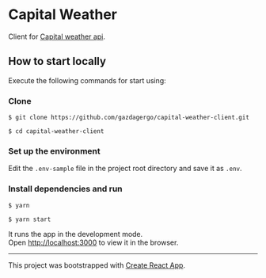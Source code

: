 # Capital Weather

Client for [Capital weather api](https://github.com/gazdagergo/capital-weather-api).

## How to start locally

Execute the following commands for start using:

### Clone
`$ git clone https://github.com/gazdagergo/capital-weather-client.git`

`$ cd capital-weather-client`


### Set up the environment
Edit the `.env-sample` file in the project root directory and save it as `.env`.

### Install dependencies and run
`$ yarn`

`$ yarn start`

It runs the app in the development mode.<br>
Open [http://localhost:3000](http://localhost:3000) to view it in the browser.

---
This project was bootstrapped with [Create React App](https://github.com/facebook/create-react-app).
